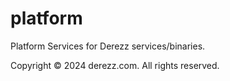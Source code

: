 # platform

Platform Services for Derezz services/binaries.

Copyright © 2024 derezz.com. All rights reserved.
